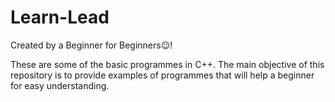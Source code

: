# Learn-Lead
Created by a Beginner for Beginners😉!


These are some of the basic programmes in C++. The main objective of this repository is to provide examples of programmes that will help a beginner for easy understanding. 


